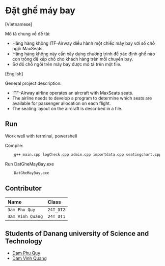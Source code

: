 
# Đặt ghế máy bay 

[Vietnamese]

Mô tả chung về đề tài:
- Hãng hàng không ITF-Airway điều hành một chiếc máy bay với số chỗ ngồi MaxSeats.
- Hãng hàng không này cần xây dựng chương trình để xác định ghế nào còn trống để xếp
chỗ cho khách hàng trên mỗi chuyến bay.
- Sơ đồ chỗ ngồi trên máy bay được mô tả trên một file.

[English]

General project description:
- ITF-Airway airline operates an aircraft with MaxSeats seats.
- The airline needs to develop a program to determine which seats are available for
passenger allocation on each flight.
- The seating layout on the aircraft is described in a file.


## Run 

Work well with terminal, powershell

Compile: 

```bash
    g++ main.cpp logCheck.cpp admin.cpp importdata.cpp seatingchart.cpp printMenu.cpp -o DatGheMayBay
```

Run DatGheMayBay.exe

```bash
    DatGheMayBay.exe
```
    
## Contributor

| Name             | Class     |  
| :----------------| :---------| 
| `Dam Phu Quy`    | `24T_DT2` | 
| `Dam Vinh Quang` | `24T_DT1` |

## Students of Danang university of Science and Technology



 - [Dam Phu Quy](https://www.facebook.com/damphuquy/)
 - [Dam Vinh Quang](https://www.facebook.com/vinh.quang.am.2024)

